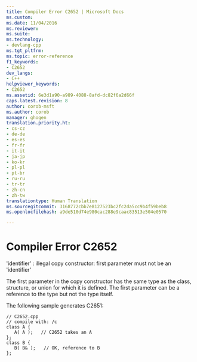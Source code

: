 ```yaml
---
title: Compiler Error C2652 | Microsoft Docs
ms.custom: 
ms.date: 11/04/2016
ms.reviewer: 
ms.suite: 
ms.technology:
- devlang-cpp
ms.tgt_pltfrm: 
ms.topic: error-reference
f1_keywords:
- C2652
dev_langs:
- C++
helpviewer_keywords:
- C2652
ms.assetid: 6e3d1a90-a989-4088-8afd-dc82f6a2d66f
caps.latest.revision: 8
author: corob-msft
ms.author: corob
manager: ghogen
translation.priority.ht:
- cs-cz
- de-de
- es-es
- fr-fr
- it-it
- ja-jp
- ko-kr
- pl-pl
- pt-br
- ru-ru
- tr-tr
- zh-cn
- zh-tw
translationtype: Human Translation
ms.sourcegitcommit: 3168772cbb7e8127523bc2fc2da5cc9b4f59beb8
ms.openlocfilehash: a9de510d74e980cac288e9caac83513e504e0570

---
```

# Compiler Error C2652
'identifier' : illegal copy constructor: first parameter must not be an 'identifier'  
  
 The first parameter in the copy constructor has the same type as the class, structure, or union for which it is defined. The first parameter can be a reference to the type but not the type itself.  
  
 The following sample generates C2651:  
  
```  
// C2652.cpp  
// compile with: /c  
class A {  
   A( A );   // C2652 takes an A  
};  
class B {  
   B( B& );   // OK, reference to B  
};  
```


<!--HONumber=Jan17_HO2-->


